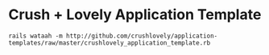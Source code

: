 # Crush + Lovely Application Template

    rails wataah -m http://github.com/crushlovely/application-templates/raw/master/crushlovely_application_template.rb